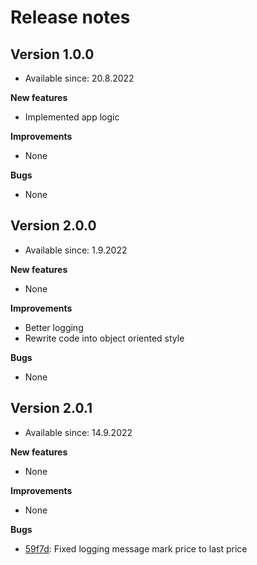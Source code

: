 # Release notes

## Version 1.0.0
- Available since: 20.8.2022

**New features**
* Implemented app logic

**Improvements**
* None

**Bugs**
* None

## Version 2.0.0
- Available since: 1.9.2022

**New features**
* None

**Improvements**
* Better logging
* Rewrite code into object oriented style

**Bugs**
* None

## Version 2.0.1
- Available since: 14.9.2022

**New features**
* None

**Improvements**
* None

**Bugs**
* [59f7d](https://github.com/GeorgeQuantAnalyst/phemex-futures-place-trades/commit/59f7d8da959f6956ae339d3bdf9aee214f5ccc22): Fixed logging message mark price to last price
